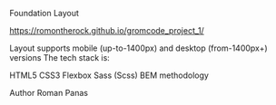 Foundation Layout

https://romontherock.github.io/gromcode_project_1/

Layout supports mobile (up-to-1400px)
and desktop (from-1400px+) versions
The tech stack is:

HTML5
CSS3
Flexbox
Sass (Scss)
BEM methodology

Author Roman Panas
